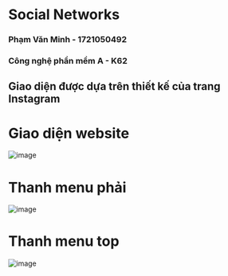 # Social Networks
### Phạm Văn Minh - 1721050492
### Công nghệ phần mềm A - K62
## Giao diện được dựa trên thiết kế của trang Instagram
# Giao diện website

![image](https://user-images.githubusercontent.com/75920100/102004815-c9592600-3d46-11eb-9bf1-f852b821e9fb.png)

# Thanh menu phải
![image](https://user-images.githubusercontent.com/75920100/102004828-e8f04e80-3d46-11eb-89aa-950245a64d79.png)

# Thanh menu top
![image](https://user-images.githubusercontent.com/75920100/102004834-fd344b80-3d46-11eb-9ad0-fff2660f4a0b.png)
